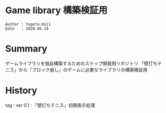 Game library 構築検証用
==
```
Author : Yugeta.Koji
Date   : 2020.06.19
```

# Summary
ゲームライブラリを独自構築するためのステップ開発用リポジトリ
「壁打ちテニス」から「ブロック崩し」のゲームに必要なライブラリの構築検証用

# History
tag : ver 0.1 : 「壁打ちテニス」初期表示処理

